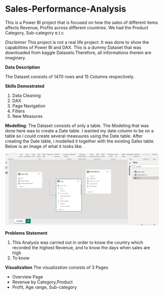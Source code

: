 # Sales-Performance-Analysis

This is a Power BI project that is focused on how the sales of different items affects Revenue, Profits across different countries. 
We had the Product Category, Sub-category e.t.c

_Disclaimer_ This project is not a real life project. It was done to show the capabilities of Power BI and DAX. This is a dummy Dataset that was downloaded from kaggle Datasets.Therefore, all informations therein are imaginary.


**Data Description**

The Dataset consists of 1470 rows and 15 Columns respectively.

**Skills Demostrated**

1. Data Cleaning
2. DAX
3. Page Navigation
4. Filters
5. New Measures


**Modelling**: The Dataset consists of  only a table. The Modeling that was done here was to create a Date table. I wanted my date column to be on a table so i could create several measuures using the Date table. After creating the Date table, i modelled it together with the existing Sales table. Below is an image of what it looks like.

![](1_.png)

**Problems Statement**

1. This Analysis was carried out in order to know the country which recorded the highest Revenue, and to know the days when sales are high
2. To know  


**Visualization** The visualization consists of 3 Pages
- Overview Page
- Revenue by Category,Product
- Profit, Age range, Sub-category
